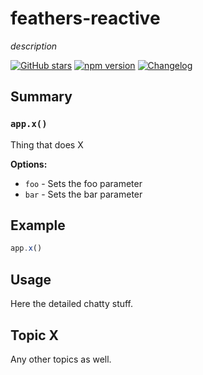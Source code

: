 # feathers-reactive
*description*

[![GitHub stars](https://img.shields.io/github/stars/feathersjs/feathers-reactive.png?style=social&label=Star)](https://github.com/feathersjs/feathers-reactive/)
[![npm version](https://img.shields.io/npm/v/feathers-reactive.png?style=flat-square)](https://www.npmjs.com/package/feathers-reactive)
[![Changelog](https://img.shields.io/badge/changelog-.md-blue.png?style=flat-square)](https://github.com/feathersjs/feathers-reactive/blob/master/CHANGELOG.md)


## Summary

### `app.x()`

Thing that does X

__Options:__

- `foo` - Sets the foo parameter
- `bar` - Sets the bar parameter

## Example

```js
app.x()
```

## Usage

Here the detailed chatty stuff.

## Topic X

Any other topics as well.